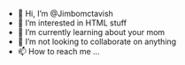 - 👋 Hi, I’m @Jimbomctavish
- 👀 I’m interested in HTML stuff
- 🌱 I’m currently learning about your mom
- 💞️ I’m not looking to collaborate on anything
- 📫 How to reach me ...

<!---
Jimbomctavish/Jimbomctavish is a ✨ special ✨ repository because its `README.md` (this file) appears on your GitHub profile.
You can click the Preview link to take a look at your changes.
--->
